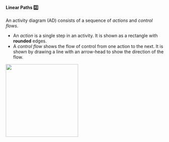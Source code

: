 <div id="title">

#### Linear Paths :two:

</div>

<div id="body">

An activity diagram (AD) consists of a sequence of _actions_ and _control flows_. 
* An _action_ is a single step in an activity. It is shown as a rectangle with **rounded** edges. 
* A _control flow_ shows the flow of control from one action to the next. It is shown by drawing a line with an arrow-head to show the direction of the flow.

<img src="{{baseUrl}}/uml/activityDiagrams/basicNotations/linearPaths/images/diagram.png" height="230" />
<p/>

</div>

<div id="extras">
</div>

</div>
